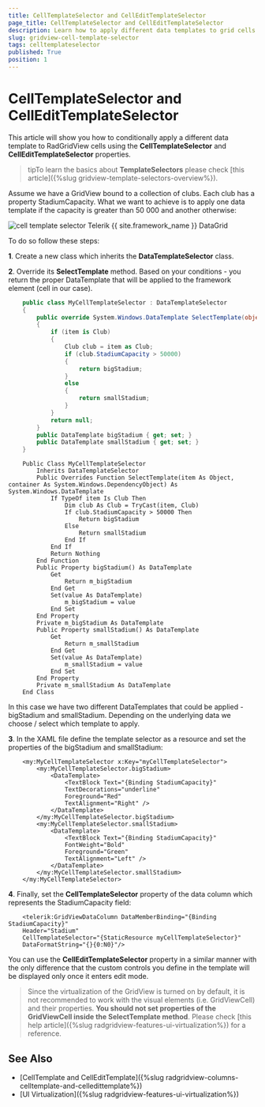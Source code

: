```yaml
---
title: CellTemplateSelector and CellEditTemplateSelector
page_title: CellTemplateSelector and CellEditTemplateSelector
description: Learn how to apply different data templates to grid cells by using the CellTemplateSelector and CellEditTemplateSelector properties of RadGridView - Telerik's {{ site.framework_name }} DataGrid.
slug: gridview-cell-template-selector
tags: celltemplateselector
published: True
position: 1
---
```


# CellTemplateSelector and CellEditTemplateSelector

This article will show you how to conditionally apply a different data template to RadGridView cells using the __CellTemplateSelector__ and **CellEditTemplateSelector** properties.

>tipTo learn the basics about __TemplateSelectors__ please check [this article]({%slug gridview-template-selectors-overview%}).

Assume we have a GridView bound to a collection of clubs. Each club has a property StadiumCapacity. What we want to achieve is to apply one data template if the capacity is greater than 50 000 and another otherwise:

![cell template selector Telerik {{ site.framework_name }} DataGrid](images/cell_template_selector_gridview.png)

To do so follow these steps:

**1**. Create a new class which inherits the __DataTemplateSelector__ class.

**2**. Override its __SelectTemplate__ method. Based on your conditions - you return the proper DataTemplate that will be applied to the framework element (cell in our case).



```C#
	public class MyCellTemplateSelector : DataTemplateSelector
	{
	    public override System.Windows.DataTemplate SelectTemplate(object item, System.Windows.DependencyObject container)
	    {
	        if (item is Club)
	        {
	            Club club = item as Club;
	            if (club.StadiumCapacity > 50000)
	            {
	                return bigStadium;
	            }
	            else
	            {
	                return smallStadium;
	            }
	        }
	        return null;
	    }
	    public DataTemplate bigStadium { get; set; }
	    public DataTemplate smallStadium { get; set; }
	}
```
```VB.NET
	Public Class MyCellTemplateSelector
	    Inherits DataTemplateSelector
	    Public Overrides Function SelectTemplate(item As Object, container As System.Windows.DependencyObject) As System.Windows.DataTemplate
	        If TypeOf item Is Club Then
	            Dim club As Club = TryCast(item, Club)
	            If club.StadiumCapacity > 50000 Then
	                Return bigStadium
	            Else
	                Return smallStadium
	            End If
	        End If
	        Return Nothing
	    End Function
	    Public Property bigStadium() As DataTemplate
	        Get
	            Return m_bigStadium
	        End Get
	        Set(value As DataTemplate)
	            m_bigStadium = value
	        End Set
	    End Property
	    Private m_bigStadium As DataTemplate
	    Public Property smallStadium() As DataTemplate
	        Get
	            Return m_smallStadium
	        End Get
	        Set(value As DataTemplate)
	            m_smallStadium = value
	        End Set
	    End Property
	    Private m_smallStadium As DataTemplate
	End Class
```

In this case we have two different DataTemplates that could be applied - bigStadium and smallStadium. Depending on the underlying data we choose / select which template to apply.

**3**. In the XAML file define the template selector as a resource and set the properties of the bigStadium and smallStadium:



```XAML
	<my:MyCellTemplateSelector x:Key="myCellTemplateSelector">
	    <my:MyCellTemplateSelector.bigStadium>
	        <DataTemplate>
	            <TextBlock Text="{Binding StadiumCapacity}" 
	            TextDecorations="underline" 
	            Foreground="Red"
	            TextAlignment="Right" />
	        </DataTemplate>
	    </my:MyCellTemplateSelector.bigStadium>
	    <my:MyCellTemplateSelector.smallStadium>
	        <DataTemplate>
	            <TextBlock Text="{Binding StadiumCapacity}" 
	            FontWeight="Bold" 
	            Foreground="Green"
	            TextAlignment="Left" />
	        </DataTemplate>
	    </my:MyCellTemplateSelector.smallStadium>
	</my:MyCellTemplateSelector>
```

**4**. Finally, set the __CellTemplateSelector__ property of the data column which represents the StadiumCapacity field:



```XAML
	<telerik:GridViewDataColumn DataMemberBinding="{Binding StadiumCapacity}" 
	Header="Stadium" 
	CellTemplateSelector="{StaticResource myCellTemplateSelector}"
	DataFormatString="{}{0:N0}"/>
```

You can use the **CellEditTemplateSelector** property in a similar manner with the only difference that the custom controls you define in the template will be displayed only once it enters edit mode.

>Since the virtualization of the GridView is turned on by default, it is not recommended to work with the visual elements (i.e. GridViewCell) and their properties. __You should not set properties of the GridViewCell inside the SelectTemplate method__. Please check [this help article]({%slug radgridview-features-ui-virtualization%}) for a reference.
		  
## See Also

* [CellTemplate and CellEditTemplate]({%slug radgridview-columns-celltemplate-and-celledittemplate%})
* [UI Virtualization]({%slug radgridview-features-ui-virtualization%})